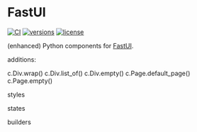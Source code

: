 # FastUI

[![CI](https://github.com/pydantic/FastUI/actions/workflows/ci.yml/badge.svg)](https://github.com/pydantic/FastUI/actions?query=event%3Apush+branch%3Amain+workflow%3ACI)
[![versions](https://img.shields.io/pypi/pyversions/fastuipr.svg)](https://github.com/pydantic/FastUI)
[![license](https://img.shields.io/github/license/pydantic/FastUI.svg)](https://github.com/pydantic/FastUI/blob/main/LICENSE)

(enhanced) Python components for [FastUI](https://github.com/pydantic/FastUI).

additions:

c.Div.wrap()
c.Div.list_of()
c.Div.empty()
c.Page.default_page()
c.Page.empty()

styles

states

builders